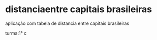 # distanciaentre capitais brasileiras
aplicação com tabela de distancia entre capitais brasileiras

turma:1° c 
